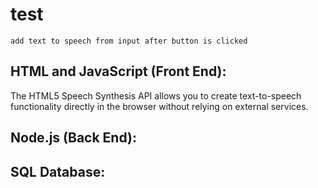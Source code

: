 # test

```
add text to speech from input after button is clicked
```


## HTML and JavaScript (Front End):
The HTML5 Speech Synthesis API allows you to create text-to-speech functionality directly in the browser without relying on external services.

## Node.js (Back End):


## SQL Database: